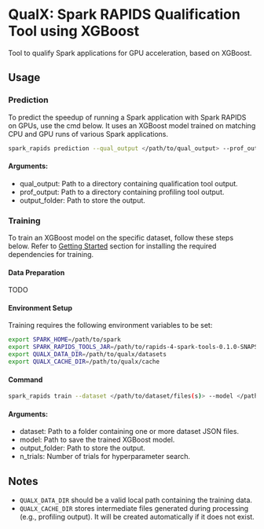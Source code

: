 # QualX: Spark RAPIDS Qualification Tool using XGBoost

Tool to qualify Spark applications for GPU acceleration, based on XGBoost.

## Usage

### Prediction

To predict the speedup of running a Spark application with Spark RAPIDS on GPUs, use the cmd below. It uses an XGBoost model trained on matching CPU and GPU runs of various Spark applications.

```bash
spark_rapids prediction --qual_output </path/to/qual_output> --prof_output </path/to/prof_output> --output_folder </path/to/save/csv/files>
```

#### Arguments:
- qual_output: Path to a directory containing qualification tool output.
- prof_output: Path to a directory containing profiling tool output.
- output_folder: Path to store the output.

### Training

To train an XGBoost model on the specific dataset, follow these steps below. Refer to [Getting Started](../README.md#getting-started) section for installing the required dependencies for training.

#### Data Preparation
TODO

#### Environment Setup

Training requires the following environment variables to be set:
```bash
export SPARK_HOME=/path/to/spark
export SPARK_RAPIDS_TOOLS_JAR=/path/to/rapids-4-spark-tools-0.1.0-SNAPSHOT.jar
export QUALX_DATA_DIR=/path/to/qualx/datasets
export QUALX_CACHE_DIR=/path/to/qualx/cache
```

#### Command
```bash
spark_rapids train --dataset </path/to/dataset/files(s)> --model </path/to/save/trained/model> --output_folder </path/to/save/csv/files> --n_trials <number_of_trials>
```

#### Arguments:
- dataset: Path to a folder containing one or more dataset JSON files.
- model: Path to save the trained XGBoost model.
- output_folder: Path to store the output.
- n_trials: Number of trials for hyperparameter search.

## Notes
- `QUALX_DATA_DIR` should be a valid local path containing the training data.
- `QUALX_CACHE_DIR` stores intermediate files generated during processing (e.g., profiling output). It will be created automatically if it does not exist.
